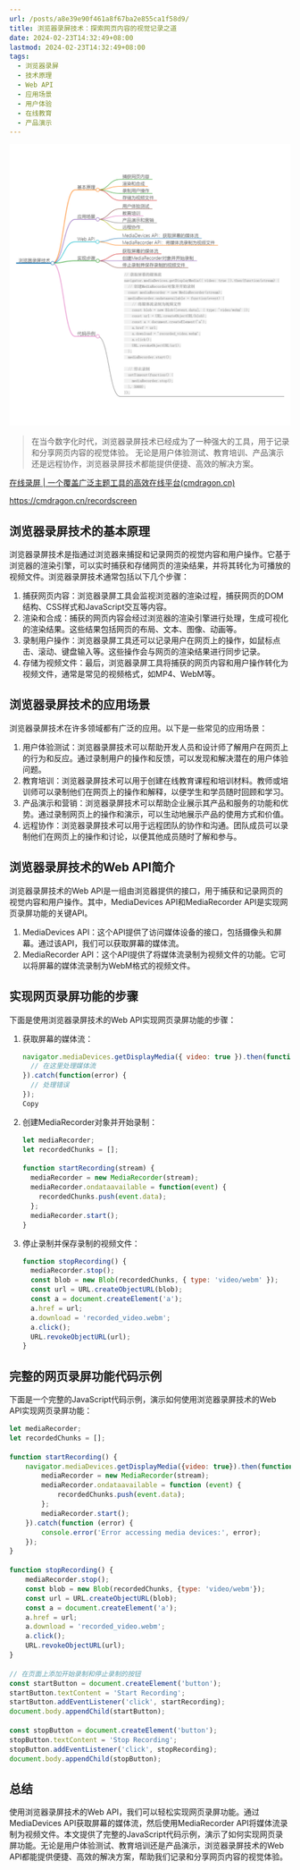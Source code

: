 ```yaml
---
url: /posts/a8e39e90f461a8f67ba2e855ca1f58d9/
title: 浏览器录屏技术：探索网页内容的视觉记录之道
date: 2024-02-23T14:32:49+08:00
lastmod: 2024-02-23T14:32:49+08:00
tags:
  - 浏览器录屏
  - 技术原理
  - Web API
  - 应用场景
  - 用户体验
  - 在线教育
  - 产品演示
---
```


<img src="/images/2024_02_23 14_37_49.png" title="2024_02_23 14_37_49.png" alt="2024_02_23 14_37_49.png"/>

> 在当今数字化时代，浏览器录屏技术已经成为了一种强大的工具，用于记录和分享网页内容的视觉体验。
> 无论是用户体验测试、教育培训、产品演示还是远程协作，浏览器录屏技术都能提供便捷、高效的解决方案。

[在线录屏 | 一个覆盖广泛主题工具的高效在线平台(cmdragon.cn)](https://cmdragon.cn/recordscreen)

https://cmdragon.cn/recordscreen

## 浏览器录屏技术的基本原理

浏览器录屏技术是指通过浏览器来捕捉和记录网页的视觉内容和用户操作。它基于浏览器的渲染引擎，可以实时捕获和存储网页的渲染结果，并将其转化为可播放的视频文件。浏览器录屏技术通常包括以下几个步骤：

1. 捕获网页内容：浏览器录屏工具会监视浏览器的渲染过程，捕获网页的DOM结构、CSS样式和JavaScript交互等内容。
2. 渲染和合成：捕获的网页内容会经过浏览器的渲染引擎进行处理，生成可视化的渲染结果。这些结果包括网页的布局、文本、图像、动画等。
3. 录制用户操作：浏览器录屏工具还可以记录用户在网页上的操作，如鼠标点击、滚动、键盘输入等。这些操作会与网页的渲染结果进行同步记录。
4. 存储为视频文件：最后，浏览器录屏工具将捕获的网页内容和用户操作转化为视频文件，通常是常见的视频格式，如MP4、WebM等。

## 浏览器录屏技术的应用场景

浏览器录屏技术在许多领域都有广泛的应用。以下是一些常见的应用场景：

1. 用户体验测试：浏览器录屏技术可以帮助开发人员和设计师了解用户在网页上的行为和反应。通过录制用户的操作和反馈，可以发现和解决潜在的用户体验问题。
2. 教育培训：浏览器录屏技术可以用于创建在线教育课程和培训材料。教师或培训师可以录制他们在网页上的操作和解释，以便学生和学员随时回顾和学习。
3. 产品演示和营销：浏览器录屏技术可以帮助企业展示其产品和服务的功能和优势。通过录制网页上的操作和演示，可以生动地展示产品的使用方式和价值。
4. 远程协作：浏览器录屏技术可以用于远程团队的协作和沟通。团队成员可以录制他们在网页上的操作和讨论，以便其他成员随时了解和参与。

## 浏览器录屏技术的Web API简介

浏览器录屏技术的Web API是一组由浏览器提供的接口，用于捕获和记录网页的视觉内容和用户操作。其中，MediaDevices
API和MediaRecorder API是实现网页录屏功能的关键API。

1. MediaDevices API：这个API提供了访问媒体设备的接口，包括摄像头和屏幕。通过该API，我们可以获取屏幕的媒体流。
2. MediaRecorder API：这个API提供了将媒体流录制为视频文件的功能。它可以将屏幕的媒体流录制为WebM格式的视频文件。

## 实现网页录屏功能的步骤

下面是使用浏览器录屏技术的Web API实现网页录屏功能的步骤：

1. 获取屏幕的媒体流：

   ```javascript
   navigator.mediaDevices.getDisplayMedia({ video: true }).then(function(stream) {
     // 在这里处理媒体流
   }).catch(function(error) {
     // 处理错误
   });
   Copy
   ```

2. 创建MediaRecorder对象并开始录制：

   ```javascript
   let mediaRecorder;
   let recordedChunks = [];

   function startRecording(stream) {
     mediaRecorder = new MediaRecorder(stream);
     mediaRecorder.ondataavailable = function(event) {
       recordedChunks.push(event.data);
     };
     mediaRecorder.start();
   }
   ```

3. 停止录制并保存录制的视频文件：

   ```javascript
   function stopRecording() {
     mediaRecorder.stop();
     const blob = new Blob(recordedChunks, { type: 'video/webm' });
     const url = URL.createObjectURL(blob);
     const a = document.createElement('a');
     a.href = url;
     a.download = 'recorded_video.webm';
     a.click();
     URL.revokeObjectURL(url);
   }
   ```

## 完整的网页录屏功能代码示例

下面是一个完整的JavaScript代码示例，演示如何使用浏览器录屏技术的Web API实现网页录屏功能：

```javascript
let mediaRecorder;
let recordedChunks = [];

function startRecording() {
    navigator.mediaDevices.getDisplayMedia({video: true}).then(function (stream) {
        mediaRecorder = new MediaRecorder(stream);
        mediaRecorder.ondataavailable = function (event) {
            recordedChunks.push(event.data);
        };
        mediaRecorder.start();
    }).catch(function (error) {
        console.error('Error accessing media devices:', error);
    });
}

function stopRecording() {
    mediaRecorder.stop();
    const blob = new Blob(recordedChunks, {type: 'video/webm'});
    const url = URL.createObjectURL(blob);
    const a = document.createElement('a');
    a.href = url;
    a.download = 'recorded_video.webm';
    a.click();
    URL.revokeObjectURL(url);
}

// 在页面上添加开始录制和停止录制的按钮
const startButton = document.createElement('button');
startButton.textContent = 'Start Recording';
startButton.addEventListener('click', startRecording);
document.body.appendChild(startButton);

const stopButton = document.createElement('button');
stopButton.textContent = 'Stop Recording';
stopButton.addEventListener('click', stopRecording);
document.body.appendChild(stopButton);
```

## 总结

使用浏览器录屏技术的Web API，我们可以轻松实现网页录屏功能。通过MediaDevices API获取屏幕的媒体流，然后使用MediaRecorder
API将媒体流录制为视频文件。本文提供了完整的JavaScript代码示例，演示了如何实现网页录屏功能。无论是用户体验测试、教育培训还是产品演示，浏览器录屏技术的Web
API都能提供便捷、高效的解决方案，帮助我们记录和分享网页内容的视觉体验。